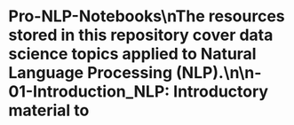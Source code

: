 # Pro-NLP-Notebooks\nThe resources stored in this repository cover data science topics applied to Natural Language Processing (NLP).\n\n- **01-Introduction_NLP:** Introductory material to 